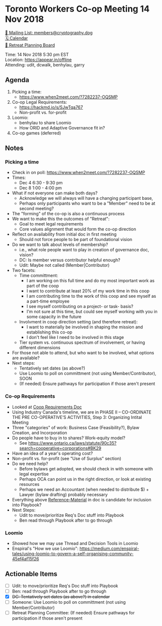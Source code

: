 Toronto Workers Co-op Meeting 14 Nov 2018
=========================================

[📧 Mailing List: members@cryptography.dog](mailto:members@cryptography.dog)  
[🗓 Calendar](https://calendar.google.com/calendar/embed?src=s2224p8sptnujs736vplf9anjo%40group.calendar.google.com&ctz=America%2FToronto)  
[📑 Retreat Planning Board](https://github.com/cryptographydog/december-meetup/projects/1)  

Time: 14 Nov 2018 5:30 pm EST  
Location: https://appear.in/offline  
Attending: udit, dcwalk, benhylau, garry  

## Agenda

1. Picking a time:
    - https://www.when2meet.com/?7282237-OQSMP
1. Co-op Legal Requirements:
    - https://hackmd.io/s/SJwTqa767
    - Non-profit vs. for-profit
1. Loomio:
    - benhylau to share Loomio
    - How ORID and Adaptive Governance fit in?
1. Co-op games (deferred)

## Notes

### Picking a time

- Check in on poll: https://www.when2meet.com/?7282237-OQSMP
- Times:
    - Dec 4 6:30 - 9:30 pm
    - Dec 8 1:00 - 4:00 pm 
- What if not everyone can make both days?
    - Acknowledge we will always will have a changing participant base, 
    - Perhaps only participants who want to be a "Member" need to be at second meeting?
- The "forming" of the co-op is also a continuous process
- We want to make this the outcomes of "Retreat":
    - Goal to meet legal requirements
    - Core values alignment that would form the co-op direction
- Reflect on availability from initial doc in first meeting
    - Should not force people to be part of foundational vision
- Do we want to talk about levels of membership?
    - i.e., what role people want to play in creation of governance doc, vision?
    - DC: Is member versus contributor helpful enough?
    - Udit: Maybe not called (Member|Contributor)
- Two facets: 
    - Time committment:
        - I am working on this full time and do my most important work as part of the coop
        - I want to contribute at least 20% of my work time in this coop
        - I am contributing time to the work of this coop and see myself as a part-time employee
        - I see myself contributing on a project- or task- basis?
        - I'm not sure at this time, but could see myself working with you in some capacity in the future
    - Involvment in coop direction setting (and therefore retreat):
        - I want to materially be involved in shaping the mission and establishing this co-op
        - I don't feel like I need to be involved in this stage
  - Tier system vs. continuous spectrum of involvement, or having different dimensions
- For those not able to attend, but who want to be involved, what options are available?
- Next steps:
    - Tentatively set dates (as above?)
    - Use Loomio to poll on committment (not using Member/Contributor), SOON
    - (If needed) Ensure pathways for participation if those aren't present

### Co-op Requirements

- Looked at [Coop Requirements Doc](https://hackmd.io/s/SJwTqa767)
- Using Industry Canada's timeline, we are in PHASE II – CO-ORDINATE THE PRE CO-OPERATIVE’S ACTIVITIES, Step 3: Organizing Intital Meeting
- Three "categories" of work: Business Case (Feasibility?), Bylaw Creation, and Incorporation
- Do people have to buy in to shares? Work-equity model?
    - See https://www.ontario.ca/laws/statute/90c35?search=cooperative+corporations#BK29
- Have an idea of a year's operating cost?
- Non-profit vs. for-profit (see "Use of Surplus" section)
- Do we need help?
    - Before bylaws get adopted, we should check in with someone with legal expertise
    - Perhaps OCA can point us in the right direction, or look at existing resources
    - Perhaps we need an Accountant (when needed to distribute $) + Lawyer (bylaw drafting) probably necessary
- Everything above [Reference-Material](https://hackmd.io/s/SJwTqa767#Reference-Material) in doc is candidate for inclusion into Playbook?
- Next Steps:
    - Udit to move/prioritize Req's Doc stuff into Playbook
    - Ben read through Playbook after to go through

### Loomio

- Showed how we may use Thread and Decision Tools in Loomio
- Enspiral's "How we use Loomio": https://medium.com/enspiral-tales/using-loomio-to-govern-a-self-organising-community-45ef4af15f26


## Actionable Items

- [ ] Udit: to move/prioritize Req's Doc stuff into Playbook
- [ ] Ben: read through Playbook after to go through
- [x] ~~DC: Tentatively set dates (as above?) in calendar~~
- [ ] Someone: Use Loomio to poll on committment (not using Member/Contributor)
- [ ] Retreat Planning Committee: (If needed) Ensure pathways for participation if those aren't present
